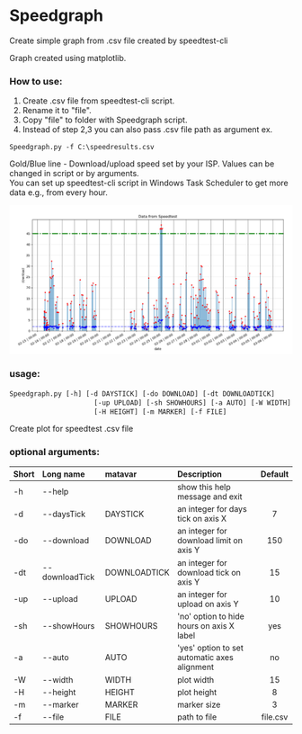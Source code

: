 # Speedgraph
Create simple graph from .csv file created by speedtest-cli

Graph created using matplotlib.

### How to use:
1. Create .csv file from speedtest-cli script. 
2. Rename it to "file".
3. Copy "file" to folder with Speedgraph script.
4. Instead of step 2,3 you can also pass .csv file path as argument ex.
```
Speedgraph.py -f C:\speedresults.csv
```

Gold/Blue line - Download/upload speed set by your ISP. Values can be changed in script or by arguments.<br/>
You can set up speedtest-cli script in Windows Task Scheduler to get more data e.g., from every hour.<br/>

![alt text](https://github.com/shadowplay7/Speedgraph/blob/master/example.PNG)

### usage: <br/>
```
Speedgraph.py [-h] [-d DAYSTICK] [-do DOWNLOAD] [-dt DOWNLOADTICK]
                     [-up UPLOAD] [-sh SHOWHOURS] [-a AUTO] [-W WIDTH]
                     [-H HEIGHT] [-m MARKER] [-f FILE]
```

Create plot for speedtest .csv file<br/>

### optional arguments:<br/>

| Short | Long name | matavar | Description | Default |
| :--- | :--- | :--- | :---  | :---: |
| -h  | --help         |  | show this help message and exit |  |
| -d  | --daysTick     | DAYSTICK      | an integer for days tick on axis X           | 7          |
| -do | --download     | DOWNLOAD      | an integer for download limit on axis Y      | 150        |
| -dt | --downloadTick | DOWNLOADTICK  | an integer for download tick on axis Y       | 15         |
| -up | --upload       | UPLOAD        | an integer for upload on axis Y              | 10         |
| -sh | --showHours    | SHOWHOURS     | 'no' option to hide hours on axis X label    | yes        |
| -a  | --auto         | AUTO          | 'yes' option to set automatic axes alignment | no         |
| -W  | --width        | WIDTH         | plot width                                   | 15         |
| -H  | --height       | HEIGHT        | plot height                                  | 8          |
| -m  | --marker       | MARKER        | marker size                                  | 3          |
| -f  | --file         | FILE          | path to file                                 | file.csv   |
